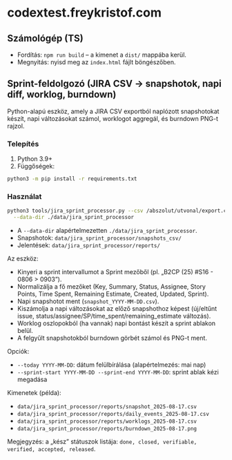 # codextest.freykristof.com

## Számológép (TS)

- Fordítás: `npm run build` – a kimenet a `dist/` mappába kerül.
- Megnyitás: nyisd meg az `index.html` fájlt böngészőben.

## Sprint-feldolgozó (JIRA CSV → snapshotok, napi diff, worklog, burndown)

Python-alapú eszköz, amely a JIRA CSV exportból naplózott snapshotokat készít, napi változásokat számol, worklogot aggregál, és burndown PNG-t rajzol.

### Telepítés

1) Python 3.9+
2) Függőségek:

```bash
python3 -m pip install -r requirements.txt
```

### Használat

```bash
python3 tools/jira_sprint_processor.py --csv /abszolut/utvonal/export.csv \
  --data-dir ./data/jira_sprint_processor
```

- A `--data-dir` alapértelmezetten `./data/jira_sprint_processor`.
- Snapshotok: `data/jira_sprint_processor/snapshots_csv/`
- Jelentések: `data/jira_sprint_processor/reports/`

Az eszköz:
- Kinyeri a sprint intervallumot a Sprint mezőből (pl. „B2CP (25) #S16 - 0806 > 0903”).
- Normalizálja a fő mezőket (Key, Summary, Status, Assignee, Story Points, Time Spent, Remaining Estimate, Created, Updated, Sprint).
- Napi snapshotot ment (`snapshot_YYYY-MM-DD.csv`).
- Kiszámolja a napi változásokat az előző snapshothoz képest (új/eltűnt issue, status/assignee/SP/time_spent/remaining_estimate változás).
- Worklog oszlopokból (ha vannak) napi bontást készít a sprint ablakon belül.
- A felgyűlt snapshotokból burndown görbét számol és PNG-t ment.

Opciók:

- `--today YYYY-MM-DD`: dátum felülbírálása (alapértelmezés: mai nap)
- `--sprint-start YYYY-MM-DD --sprint-end YYYY-MM-DD`: sprint ablak kézi megadása

Kimenetek (példa):
- `data/jira_sprint_processor/reports/snapshot_2025-08-17.csv`
- `data/jira_sprint_processor/reports/daily_events_2025-08-17.csv`
- `data/jira_sprint_processor/reports/worklogs_2025-08-17.csv`
- `data/jira_sprint_processor/reports/burndown_2025-08-17.png`

Megjegyzés: a „kész” státuszok listája: `done, closed, verifiable, verified, accepted, released`.